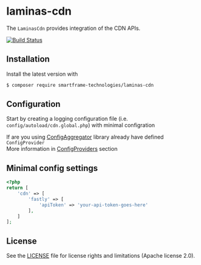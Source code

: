 # laminas-cdn

The `LaminasCdn` provides integration of the CDN APIs.

[![Build Status](https://github.com/smartframe-technologies/laminas-cdn/actions/workflows/continous-integration.yml/badge.svg?branch=git-actions-test)](https://github.com/smartframe-technologies/laminas-cdn/actions/workflows/continous-integration/badge.svg?branch=git-actions-test)

## Installation

Install the latest version with

```bash
$ composer require smartframe-technologies/laminas-cdn
```

## Configuration

Start by creating a logging configuration file (i.e. `config/autoload/cdn.global.php`) with minimal configration

If are you using [ConfigAggregator](https://github.com/laminas/laminas-config-aggregator/) library already have
defined `ConfigProvider`\
More information in [ConfigProviders](https://docs.laminas.dev/laminas-config-aggregator/config-providers/) section

## Minimal config settings

```php
<?php
return [
    'cdn' => [
        'fastly' => [
            'apiToken' => 'your-api-token-goes-here'
        ],
    ]
];
```

## License

See the [LICENSE](LICENSE.md) file for license rights and limitations (Apache license 2.0).